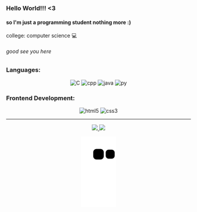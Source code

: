 ### Hello World!!! <3

#### so I'm just a programming student nothing more :)
college: computer science :computer:
###### good see you here 

<h3>Languages: </h3>
<div align="center">
  <img src="https://cdn.jsdelivr.net/gh/devicons/devicon/icons/c/c-plain.svg" alt="C" width="35">
  <img src="https://cdn.jsdelivr.net/gh/devicons/devicon/icons/cplusplus/cplusplus-plain.svg" alt="cpp" width="35">
  <img src="https://cdn.jsdelivr.net/gh/devicons/devicon/icons/java/java-plain.svg" alt="java" width="35">
  <img src="https://cdn.jsdelivr.net/gh/devicons/devicon/icons/python/python-plain.svg" alt="py" width="35">

</div>
<h3>Frontend Development:</h3>
<div align="center">
  <img src="https://cdn.jsdelivr.net/gh/devicons/devicon/icons/html5/html5-plain-wordmark.svg" alt="html5" width="35">
  <img src="https://cdn.jsdelivr.net/gh/devicons/devicon/icons/css3/css3-plain-wordmark.svg" alt="css3" width="35">
</div>

---

<div align="center">
  <a href="https://github.com/FelixClone">
  <img height="150em" src="https://github-readme-stats.vercel.app/api?username=FelixClone&show_icons=true&theme=tokyonight&include_all_commits=true&count_private=true">
    
  <img height="150em" src="https://github-readme-stats.vercel.app/api/top-langs/?username=FelixClone&layout=compact&langs_count=7&theme=tokyonight">
    
  ![Snake animation](https://github.com/FelixClone/FelixClone/blob/output/github-contribution-grid-snake.svg)
</div>
  

<!--
**FelixClone/FelixClone** is a ✨ _special_ ✨ repository because its `README.md` (this file) appears on your GitHub profile.

Here are some ideas to get you started:

- 🔭 I’m currently working on ...
- 🌱 I’m currently learning ...
- 👯 I’m looking to collaborate on ...
- 🤔 I’m looking for help with ...
- 💬 Ask me about ...
- 📫 How to reach me: ...
- 😄 Pronouns: ...
- ⚡ Fun fact: ...
-->
